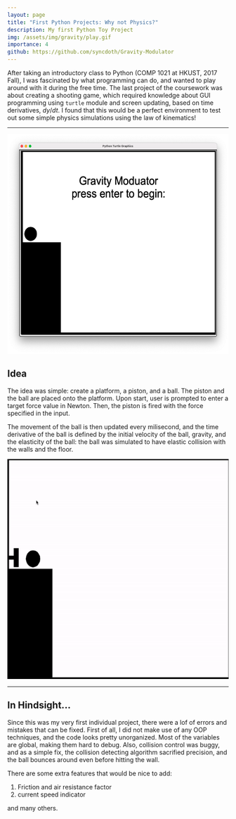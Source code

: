 ```yaml
---
layout: page
title: "First Python Projects: Why not Physics?"
description: My first Python Toy Project
img: /assets/img/gravity/play.gif
importance: 4
github: https://github.com/syncdoth/Gravity-Modulator
---
```

After taking an introductory class to Python (COMP 1021 at HKUST, 2017 Fall),
I was fascinated by what programming can do, and wanted to play around with it
during the free time. The last project of the coursework was about creating a
shooting game, which required knowledge about GUI programming using `turtle`
module and screen updating, based on time derivatives, $dy/dt$. I found that
this would be a perfect environment to test out some simple physics simulations
using the law of kinematics!

***
<img src="/assets/img/gravity/start_page.png" width="600" height="500" />

## Idea

The idea was simple: create a platform, a piston, and a ball. The piston and the
ball are placed onto the platform. Upon start, user is prompted to enter a
target force value in Newton. Then, the piston is fired with the force specified
in the input.

The movement of the ball is then updated every milisecond, and the time
derivative of the ball is defined by the initial velocity of the ball, gravity,
and the elasticity of the ball: the ball was simulated to have elastic collision
with the walls and the floor.

<img src="/assets/img/gravity/play.gif" width="600" height="500" />

***
## In Hindsight...

Since this was my very first individual project, there were a lof of errors and
mistakes that can be fixed. First of all, I did not make use of any OOP
techniques, and the code looks pretty unorganized. Most of the variables are
global, making them hard to debug. Also, collision control was buggy, and as a
simple fix, the collision detecting algorithm sacrified precision, and the ball
bounces around even before hitting the wall.

There are some extra features that would be nice to add:
1. Friction and air resistance factor
2. current speed indicator

and many others.
